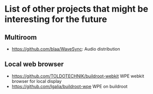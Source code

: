 # List of other projects that might be interesting for the future

## Multiroom 
* https://github.com/blaa/WaveSync: Audio distribution

## Local web browser
* https://github.com/TOLDOTECHNIK/buildroot-webkit
  WPE webkit browser for local display
* https://github.com/Igalia/buildroot-wpe
  WPE on buildroot
